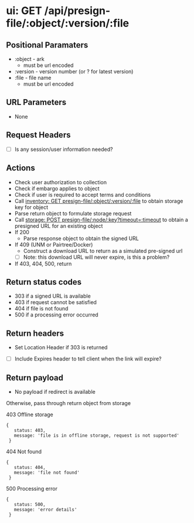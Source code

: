 # ui: GET /api/presign-file/:object/:version/:file

## Positional Paramaters
- :object - ark
  - must be url encoded
- :version - version number (or ? for latest version)
- :file - file name
  - must be url encoded

## URL Parameters

- None

## Request Headers

- [ ] Is any session/user information needed?

## Actions

- Check user authorization to collection
- Check if embargo applies to object
- Check if user is required to accept terms and conditions
- Call [inventory: GET presign-file/:object/:version/:file](../inventory/presign-file.md) to obtain storage key for object
- Parse return object to formulate storage request
- Call [storage: POST presign-file/:node/:key?timeout=:timeout](../storage/presign-file.md) to obtain a presigned URL for an existing object
- If 200
  - Parse response object to obtain the signed URL
- If 409 (UNM or Pairtree/Docker)
  - Construct a download URL to return as a simulated pre-signed url
  - [ ] Note: this download URL will never expire, is this a problem?
- If 403, 404, 500, return


## Return status codes

- 303 if a signed URL is available
- 403 if request cannot be satisfied
- 404 if file is not found
- 500 if a processing error occurred

## Return headers

- Set Location Header if 303 is returned
- [ ] Include Expires header to tell client when the link will expire?

## Return payload

- No payload if redirect is available

Otherwise, pass through return object from storage

403 Offline storage
```
{
   status: 403,
   message: 'file is in offline storage, request is not supported'
 }
```

404 Not found
```
{
   status: 404,
   message: 'file not found'
 }
```

500 Processing error
```
{
   status: 500,
   message: 'error details'
 }
```
